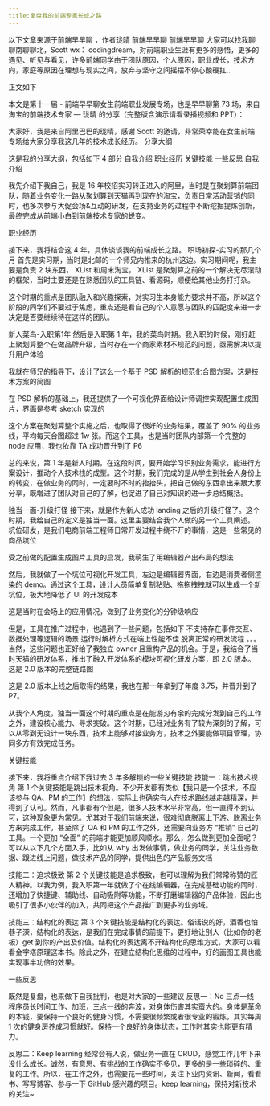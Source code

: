 ```yaml
---
title:复盘我的前端专家长成之路
---
```

以下文章来源于前端早早聊 ，作者珑晴
前端早早聊
前端早早聊
大家可以找我聊聊南聊聊北，Scott wx： codingdream，对前端职业生涯有更多的感悟，更多的遇见、听见与看见，许多前端同学由于团队原因，个人原因，职业成长，技术方向，家庭等原因在理想与现实之间，放弃与坚守之间摇摆不停心酸硬扛..
<!-- more -->
正文如下

本文是第十一届 - 前端早早聊女生前端职业发展专场，也是早早聊第 73 场，来自淘宝的前端技术专家 — 珑晴 的分享（完整版含演示请看录播视频和 PPT）：


大家好，我是来自阿里巴巴的珑晴，感谢 Scott 的邀请，非常荣幸能在女生前端专场给大家分享我这几年的技术成长经历。
分享大纲

这是我的分享大纲，包括如下 4 部分
自我介绍
职业经历
关键技能
一些反思
自我介绍

我先介绍下我自己，我是 16 年校招实习转正进入的阿里，当时是在聚划算前端团队，随着业务变化一路从聚划算到天猫再到现在的淘宝，负责日常活动营销的同时，也多次参与大促会场&互动的研发，在支持业务的过程中不断挖掘提炼创新，最终完成从前端小白到前端技术专家的蜕变。

职业经历

接下来，我将结合这 4 年，具体谈谈我的前端成长之路。
职场初探-实习的那几个月
首先是实习期，当时是北邮的一个师兄内推来的杭州这边。实习期间呢，我主要是负责 2 块东西， XList 和周末淘宝， XList 是聚划算之前的一个解决无尽滚动的框架，当时主要还是在熟悉团队的工具链、看源码，顺便给其他业务打打杂。

这个时期的重点是团队融入和兴趣探索，对实习生本身能力要求并不高，所以这个阶段的同学们不要过于焦虑，重点还是看自己的个人意愿与团队的匹配度来进一步决定是否要继续待在这样的团队。

新人菜鸟-入职第1年
然后是入职第 1 年，我的菜鸟时期。我入职的时候，刚好赶上聚划算整个在做品牌升级，当时存在一个商家素材不规范的问题，亟需解决以提升用户体验

我就在师兄的指导下，设计了这么一个基于 PSD 解析的规范化合图方案，这是技术方案的简图

在 PSD 解析的基础上，我还提供了一个可视化界面给设计师调控实现配置生成图片，界面是参考 sketch 实现的

这个方案在聚划算整个实施之后，也取得了很好的业务结果，覆盖了 90% 的业务线，平均每天合图超过 1w 张。而这个工具，也是当时团队内部第一个完整的 node 应用，我也依靠 TA 成功晋升到了 P6

总的来说，第 1 年是新人时期，在这段时间，要开始学习识别业务需求，能进行方案设计，推动个人技术栈的成型。这个时期，我们完成的是从学生到社会人身份上的转变，在做业务的同时，一定要时不时的抬抬头，把自己做的东西拿出来跟大家分享，既增进了团队对自己的了解，也促进了自己对知识的进一步总结概括。

独当一面-升级打怪
接下来，就是作为新人成功 landing 之后的升级打怪了。这个时期，我给自己的定义是独当一面。这里主要结合我个人做的另一个工具阐述。
坑位研发，是我们电商前端工程师日常开发过程中绕不开的事情，这是一些常见的商品坑位

受之前做的配置生成图片工具的启发，我萌生了用编辑器产出布局的想法

然后，我就做了一个坑位可视化开发工具，左边是编辑器界面，右边是消费者侧渲染的 demo。通过这个工具，设计人员简单复制粘贴、拖拖拽拽就可以生成一个新坑位，极大地降低了 UI 的开发成本

这是当时在会场上的应用情况，做到了业务变化的分钟级响应

但是，工具在推广过程中，也遇到了一些问题，包括如下
不支持存在事件交互、数据处理等逻辑的场景
运行时解析方式在端上性能不佳
脱离正常的研发流程
。。。
当然，这些问题也正好给了我独立 owner 且重构产品的机会。于是，我结合了当时天猫的研发体系，推出了融入开发体系的模块可视化研发方案，即 2.0 版本。这是 2.0 版本的完整链路图

这是 2.0 版本上线之后取得的结果，我也在那一年拿到了年度 3.75，并晋升到了 P7。

从我个人角度，独当一面这个时期的重点是在能游刃有余的完成分发到自己的工作之外，建设核心能力、寻求突破。这个时期，已经对业务有了较为深刻的了解，可以从零到无设计一块东西，技术上能够对接业务方，技术之外要能做项目管理，协同多方有效完成任务。

关键技能

接下来，我将重点介绍下我过去 3 年多解锁的一些关键技能
技能一：跳出技术视角
第 1 个关键技能是跳出技术视角。不少开发都有类似【我只是一个技术，不应该参与 QA、PM 的工作】的想法，实际上也确实有人在技术路线越走越精深，并得到了认可。然而，凡事都有个但是，很多人技术水平非常高，但一直得不到认可，这种现象更为常见。尤其对于我们前端来说，很难彻底脱离上下游、脱离业务方来完成工作，甚至除了 QA 和 PM 的工作之外，还需要向业务方 “推销” 自己的工具。一个更加 “全面” 的前端才能更加顺风顺水。那么，怎么做到更加全面呢？可以从以下几个方面入手，比如从 why 出发做事情，做业务的同学，关注业务数据、跟进线上问题，做技术产品的同学，提供出色的产品服务文档

技能二：追求极致
第 2 个关键技能是追求极致，也可以理解为我们常常称赞的匠人精神。以我为例，我入职第一年就做了个在线编辑器，在完成基础功能的同时，还增加了快捷键、辅助线、自动吸附等功能，不断打磨编辑器的产品体验，因此也吸引了很多小伙伴的加入，共同把这个产品推广到更多的业务域。

技能三：结构化的表达
第 3 个关键技能是结构化的表达。俗话说的好，酒香也怕巷子深，结构化的表达，是我们在完成事情的前提下，更好地让别人（比如你的老板）get 到你的产出及价值。结构化的表达离不开结构化的思维方式，大家可以看看金字塔原理这本书。除此之外，在建立结构化思维的过程中，好的画图工具也能实现事半功倍的效果。

一些反思

既然是复盘，也来做下自我批判，也是对大家的一些建议
反思一：No 三点一线
程序员长时间工作、加班，三点一线的奔波，对身体伤害其实蛮大的。身体是革命的本钱，要保持一个良好的健身习惯，不需要很频繁或者很专业的锻炼，其实每周 1 次的健身房养成习惯就好。保持一个良好的身体状态，工作时其实也能更有精力。

反思二：Keep learning
经常会有人说，做业务一直在 CRUD，感觉工作几年下来没什么成长。诚然，有意思、有挑战的工作确实不多见，更多的是一些琐碎的、重复的工作。所以，在工作之外，也需要花一些时间，关注下业内资讯、新闻，看看书、写写博客、参与一下 GitHub 感兴趣的项目。keep learning，保持对新技术的关注~
